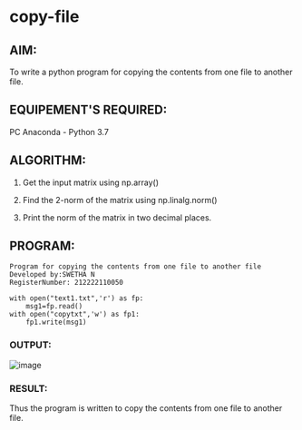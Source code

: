 # copy-file
## AIM:
To write a python program for copying the contents from one file to another file.
## EQUIPEMENT'S REQUIRED: 
PC
Anaconda - Python 3.7
## ALGORITHM: 
1. Get the input matrix using np.array() 

2. Find the 2-norm of the matrix using np.linalg.norm()

3. Print the norm of the matrix in two decimal places.

## PROGRAM:
```
Program for copying the contents from one file to another file
Developed by:SWETHA N
RegisterNumber: 212222110050

with open("text1.txt",'r') as fp:
    msg1=fp.read()
with open("copytxt",'w') as fp1:
    fp1.write(msg1)
```
### OUTPUT:
![image](https://github.com/Swetha733N/copy-file/assets/122199934/a3c9f5d9-55bd-4d58-b1d3-dbd1000ee90b)

### RESULT:
Thus the program is written to copy the contents from one file to another file.
